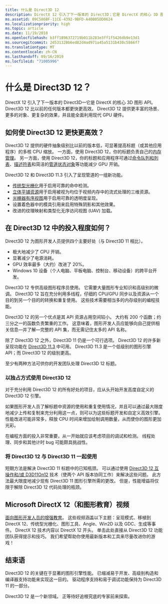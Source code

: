 ```yaml
---
title: 什么是 Direct3D 12
description: DirectX 12 引入了下一版本的 Direct3D；它是 DirectX 的核心 3D 图形 API。
ms.assetid: 09C586BF-11CE-4392-9BFD-A40B05DD0624
ms.localizationpriority: high
ms.topic: article
ms.date: 11/19/2018
ms.openlocfilehash: b3ff1896372719b011b283e3ff1f5426db9e13d1
ms.sourcegitcommit: 2d531328b6ed82d4ad971a45a5131b430c5866f7
ms.translationtype: MT
ms.contentlocale: zh-CN
ms.lasthandoff: 09/16/2019
ms.locfileid: "71005996"
---
```

# <a name="what-is-direct3d-12"></a>什么是 Direct3D 12？

DirectX 12 引入了下一版本的 Direct3D&mdash;它是 DirectX 的核心 3D 图形 API。 Direct3D 12 比以前的任何版本都更快更高效。 Direct3D 12 提供更丰富的场景、更多的对象、更复杂的效果，并且能全面利用现代 GPU 硬件。

## <a name="how-can-direct3d-12-be-so-much-faster-and-more-efficient"></a>如何使 Direct3D 12 更快更高效？

Direct3D 12 提供的硬件抽象级别比以前的版本低，可显著提高标题（或其他应用程序）的多核 CPU 缩放。 一方面，使用 Direct3D 12，你的标题负责自己的[内存管理](memory-management.md)。 另一方面，使用 Direct3D 12，你的标题和应用程序可通过[命令队列和列表](command-queues-and-command-lists.md)、[描述符表](descriptor-tables.md)和简洁的[管道状态对象](managing-graphics-pipeline-state-in-direct3d-12.md)等功能减少 GPU 开销。

Direct3D 12 和 Direct3D 11.3 引入了呈现管道的一组新功能。

- [传统型光栅化](../direct3d11/conservative-rasterization.md)用于启用可靠的命中检测。
- [立体平铺资源](../direct3d11/volume-tiled-resources.md)用于启用被视为均位于视频内存中的流式处理的三维资源。
- [光栅器有序视图](../direct3d11/volume-tiled-resources.md)用于启用可靠的透明度呈现。
- 设置着色器中的模具引用来启用特殊阴影和其他效果。
- 改进的纹理映射和类型化无序访问视图 (UAV) 加载。

## <a name="how-deeply-should-i-invest-in-direct3d-12"></a>在 Direct3D 12 中的投入程度如何？

Direct3D 12 为图形开发人员提供四个主要好处（与 Direct3D 11 相比）。

- 极大地减少了 CPU 开销。
- 显著减少了电源消耗。
- GPU 效率最多（大约）改进了 20%。
- Windows 10 设备（个人电脑、平板电脑、控制台、移动设备）的跨平台开发。

Direct3D 12 专供高级图形程序员使用。 它需要大量图形专业知识和高级别的微调。 Direct3D 12 旨在充分利用多线程，仔细的 CPU/GPU 同步以及资源从一个目的到另一个目的的转换和重复使用。 这些技术需要相当多的内存级别的编程技能。

Direct3D 12 的另一个优点是其 API 资源占用空间较小。 大约有 200 个函数；约三分之一的函数负责繁重的工作。 这意味着，图形开发人员应能够向自己提供相关信息&mdash;并了解&mdash;完整的 API 集，而无需记住太多的 API 名称。

除了 Direct3D 12 之外，Direct3D 11 仍是一个可行选项。 Direct3D 12 的许多新呈现功能在 [Direct3D 11.3](../direct3d11/direct3d-11-3-features.md) 中可用。 Direct3D 11.3 是一个低级别的图形引擎 API；而 Direct3D 12 的级别更高。

至少有两种方法可供你的开发团队处理 Direct3D 12 标题。

### <a name="use-direct3d-12-exclusively"></a>以独占方式使用 Direct3D 12

对于充分利用 Direct3D 12 的所有好处的项目，应从头开始开发高度自定义的 Direct3D 12 引擎。

如果图形开发人员了解标题中资源的使用和重复使用情况，并且可以通过最大限度地减少上传和复制来充分利用这一点，则可以为这些标题开发和自定义高效引擎。 性能改进可能非常多，释放 CPU 时间来增加绘制调用数量，从而使你的图形更加光彩。

在编程方面的投入非常重要，从一开始就应该考虑项目的调试和检测。 线程处理、同步和其他计时 bug 可能颇具挑战性。

### <a name="use-direct3d-12-in-concert-with-direct3d-11"></a>将 Direct3D 12 与 Direct3D 11 一起使用

短期方法是解决 Direct3D 11 标题中的已知瓶颈。 可以通过使用 [Direct3D 12 互操作和/或 D3D11On12](direct3d-12-interop.md) 技术（使两个 API 版本协同工作）来解决这些问题。 此方法最大限度地减少现有 Direct3D 11 图形引擎所需的更改。 但是，性能增益将仅限于解除 Direct3D 12 代码处理的瓶颈。

## <a name="microsoft-directx-12-and-graphics-education-videos"></a>Microsoft DirectX 12（和图形教育）视频

[面向图形开发人员的增强教育](https://www.youtube.com/channel/UCiaX2B8XiXR70jaN7NK-FpA)。 这些视频涵盖以下主题：呈现模式、移植到 DirectX 12、传统型光栅化、图形工具、Angle、Win2D 以及 GDC、生成等事件。 DirectX 12 技术内容以 DirectX 12 开头。 单击此处直接从 Direct3D 12 功能团队获得提示和技巧。 我们希望帮助你使用最新版本和工具来尽量改进你的游戏！

## <a name="conclusion"></a>结束语

Direct3D 12 的关键在于显著的图形引擎性能。 已缩减易于开发、高级别构造和编译器支持功能来实现这一目的。 驱动程序支持和易于调试功能保持为 Direct3D 11 的一部分。

Direct3D 12 是一个新领域。 正等待好追根究底的专家前来探索。
